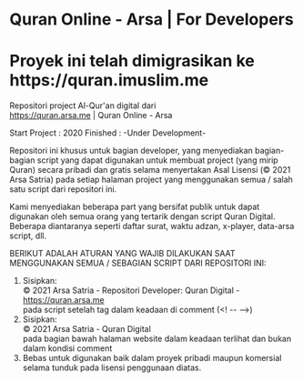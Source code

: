 # Quran Online - Arsa | For Developers

<h1>Proyek ini telah dimigrasikan ke https://quran.imuslim.me</h1>


Repositori project Al-Qur'an digital dari <br>
https://quran.arsa.me | Quran Online - Arsa

Start Project : 2020
Finished      : -Under Development-

Repositori ini khusus untuk bagian developer, yang menyediakan bagian-bagian script yang dapat digunakan untuk membuat project (yang mirip Quran) secara pribadi dan gratis selama menyertakan Asal Lisensi (© 2021 Arsa Satria) pada setiap halaman project yang menggunakan semua / salah satu script dari repositori ini.

Kami menyediakan beberapa part yang bersifat publik untuk dapat digunakan oleh semua orang yang tertarik dengan script Quran Digital. Beberapa diantaranya seperti daftar surat, waktu adzan, x-player, data-arsa script, dll.

BERIKUT ADALAH ATURAN YANG WAJIB DILAKUKAN SAAT MENGGUNAKAN SEMUA / SEBAGIAN SCRIPT DARI REPOSITORI INI:
1. Sisipkan:<br>
  © 2021 Arsa Satria - Repositori Developer: Quran Digital - https://quran.arsa.me<br>
  pada script setelah tag <body> dalam keadaan di comment (<! -- -->)
2. Sisipkan:<br>
  © 2021 Arsa Satria - Quran Digital<br>
  pada bagian bawah halaman website dalam keadaan terlihat dan bukan dalam kondisi comment
3. Bebas untuk digunakan baik dalam proyek pribadi maupun komersial selama tunduk pada lisensi penggunaan diatas.
